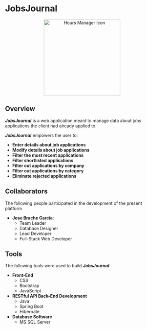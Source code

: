 # JobsJournal
<div align="center">
    <img src="https://res.cloudinary.com/dwtfvqcwv/image/upload/v1742390651/JobsJournal_gm4weo.png" alt="Hours Manager Icon" width="250">
</div>

## Overview

<div>
    <p><em><b>JobsJournal</b></em> is a web application meant to manage data about jobs applications the client had already applied to. 
    <p><em><b>JobsJournal</b></em> empowers the user to: </p>
    <ul>
        <li><b>Enter details about job applications</b></li>
        <li><b>Modify details about job applications</b></li>
        <li><b>Filter the most recent applications</b></li>
        <li><b>Filter shortlisted applications</b></li>
        <li><b>Filter out applications by company</b></li>
        <li><b>Filter out applications by category</b></li>
        <li><b>Eliminate rejected applications</b></li>
    </ul>
</div>

## Collaborators
<div>
    <p>The following people participated in the development of the present platform
    <ul style="list-style-type: square;">
        <li><b>Jose Brache Garcia</b>:
        <ul>
            <li>Team Leader</li>
            <li>Database Designer</li>
            <li>Lead Developer</li>
            <li>Full-Stack Web Developer</li>
        </ul>
        </li>
    </ul>
</div>

## Tools
<div>
    <p>The following tools were used to build <em><b>JobsJournal</b></em></p>
    <ul style="list-style-type: square;">
        <li>
            <b>Front-End</b>
            <ul>
                <li>CSS</li>
                <li>Bootstrap</li>
                <li>JavaScript</li>
            </ul>
        </li>
        <li>
            <b>RESTful API Back-End Development</b>
            <ul>
                <li>Java</li>
                <li>Spring Boot</li>
                <li>Hibernate</li>
            </ul>
        </li>
        <li>
            <b>Database Software</b>
            <ul>
                <li>MS SQL Server</li>
            </ul>
        </li>
    </ul>
</div>
